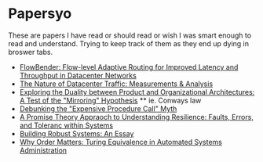 # Papersyo

These are papers I have read or should read or wish I was smart enough to read and understand. Trying to keep track of them as they end up dying in broswer tabs.

* [FlowBender: Flow-level Adaptive Routing for Improved Latency and Throughput in Datacenter Networks](http://conferences2.sigcomm.org/co-next/2014/CoNEXT_papers/p149.pdf)
* [The Nature of Datacenter Traffic: Measurements & Analysis](http://www.msr-waypoint.com/en-us/UM/people/srikanth/data/imc09_dcTraffic.pdf)
* [Exploring the Duality between Product and Organizational Architectures: A Test of the "Mirroring" Hypothesis](http://www.hbs.edu/faculty/Publication%20Files/08-039_1861e507-1dc1-4602-85b8-90d71559d85b.pdf)
** ie. Conways law
* [Debunking the "Expensive Procedure Call" Myth](http://repository.readscheme.org/ftp/papers/ai-lab-pubs/AIM-443.pdf)
* [A Promise Theory Appraoch to Understanding Resilience: Faults, Errors, and Toleranc within Systems](http://markburgess.org/Faults.pdf)
* [Building Robust Systems: An Essay](https://groups.csail.mit.edu/mac/users/gjs/6.945/readings/robust-systems.pdf)
* [Why Order Matters: Turing Equivalence in Automated Systems Administration](https://www.usenix.org/legacy/publications/library/proceedings/lisa02/tech/full_papers/traugott/traugott_html/index.html)
